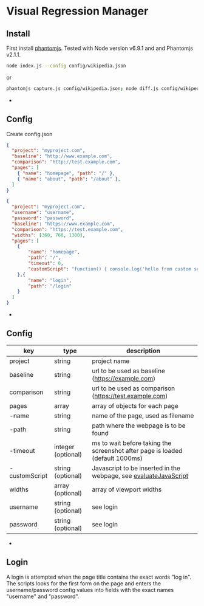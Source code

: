# Visual Regression Manager

## Install
First install [phantomjs](http://phantomjs.org/download.html). Tested with Node version v6.9.1 and and Phantomjs v2.1.1.

```bash
node index.js --config config/wikipedia.json
```

or 

```bash
phantomjs capture.js config/wikipedia.json; node diff.js config/wikipedia.json
```

-

## Config
Create config.json

```json
{
  "project": "myproject.com",
  "baseline": "http://www.example.com",
  "comparison": "http://test.example.com",
  "pages": [
    { "name": "homepage", "path": "/" },
    { "name": "about", "path": "/about" },
  ]
}
```

```json
{
  "project": "myproject.com",
  "username": "username",
  "password": "password",
  "baseline": "https://www.example.com",
  "comparison": "https://test.example.com",
  "widths": [360, 768, 1300],
  "pages": [
    { 
        "name": "homepage", 
        "path": "/", 
        "timeout": 0,
        "customScript": "function() { console.log('hello from custom script'); }" 
    },{ 
        "name": "login", 
        "path": "/login"
    }
  ]
}
```

-

## Config
| key             | type               | description             |
|-----------------|--------------------|-------------------------|
| project            | string          | project name            |
| baseline        | string             | url to be used as baseline (https://example.com) |
| comparison      | string             | url to be used as comparison (https://test.example.com) |
| pages           | array              | array of objects for each page |
| -name          | string             | name of the page, used as filename |
| -path          | string             | path where the webpage is to be found |
| -timeout       | integer (optional) | ms to wait before taking the screenshot after page is loaded (default 1000ms)|
| -customScript  | string (optional)  | Javascript to be inserted in the webpage, see [evaluateJavaScript](http://phantomjs.org/api/webpage/method/evaluate-java-script.html) |
| widths          | array (optional)   | array of viewport widths |
| username        | string (optional)  | see login |
| password        | string (optional)  | see login |

-

## Login
A login is attempted when the page title contains the exact words "log in". The scripts looks for the first form on the page and enters the username/password config values into fields with the exact names "username" and "password".
